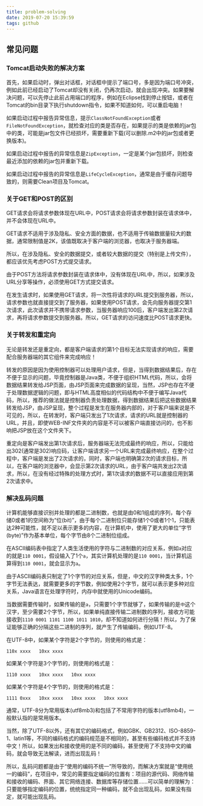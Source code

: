 ```yaml
---
title: problem-solving
date: 2019-07-20 15:39:59
tags: github
---
```

## 常见问题

### Tomcat启动失败的解决方案
首先，如果启动时，弹出对话框，对话框中提示了端口号，多是因为端口号冲突，例如此前已经启动了Tomcat却没有关闭，仍再次启动，就会出现冲突。如果要解决问题，可以先停止此前占用端口的程序，例如在Eclipse找到停止按钮，或者在Tomcat的bin目录下执行shutdown指令，如果不知道如何，可以重启电脑！

如果启动过程中报告异常信息，提示`ClassNotFoundException`或者`FileNotFoundException`，就检查对应的类是否存在，如果提示的类是依赖的jar包中的类，可能是jar包文件已经损坏，需要重新下载(可以删除.m2中的jar包或者更换版本)。

如果启动过程中报告的异常信息是`ZipException`，一定是某个jar包损坏，则检查最近添加的依赖的jar包并重新下载。

如果启动过程中报告的异常信息是`LifeCycleException`，通常是由于缓存问题导致的，则需要Clean项目及Tomcat。

### 关于GET和POST的区别

GET请求会将请求参数体现在URL中，POST请求会将请求参数封装在请求体中，并不会体现在URL中。

GET请求不适用于涉及隐私、安全方面的数据，也不适用于传输数据量较大的数据，通常限制值是2K，该值既取决于客户端的浏览器，也取决于服务器端。

所以，在涉及隐私、安全的数据提交，或者较大数据的提交（特别是上传文件），都应该优先考虑POST方式提交请求。

由于POST方法将请求参数封装在请求体中，没有体现在URL中，所以，如果涉及URL分享等操作，必须使用GET方式提交请求。

在发生请求时，如果使用GET请求，将一次性将请求的URL提交到服务器，所以，请求参数也就直接提交到了服务器，如果使用POST请求，会先向服务器提交第1次请求，此次请求并不携带请求参数，当服务器响应100后，客户端发出第2次请求，再将请求参数提交到服务器。所以，GET请求的访问速度比POST请求更快。

### 关于转发和重定向

无论是转发还是重定向，都是客户端请求的第1个目标无法实现请求的响应，需要配合服务器端的其它组件来完成响应！

转发的原因是因为使用控制器可以处理用户请求，但是，当得到数据结果后，存在不便于显示的问题，毕竟控制器是Java类，不便于组织HTML代码，所以，会将数据结果转发给JSP页面，由JSP页面来完成数据的呈现，当然，JSP也存在不便于处理数据逻辑的问题，即与HTML高度相似的代码结构中不便于编写Java代码，所以，推荐的做法就是控制器负责处理数据，得到数据结果后把这些数据结果转发给JSP，由JSP呈现，整个过程是发生在服务器内部的，对于客户端来说是不可见的，所以，在转发时，客户端只发出了1次请求，请求的URL就是控制器的URL，并且，即使WEB-INF文件夹的内容是不可以被客户端直接访问的，也不影响把JSP放在这个文件夹下。

重定向是客户端发出第1次请求后，服务器端无法完成最终的响应，所以，只能给出302(通常是302)响应码，让客户端请求另一个URL来完成最终响应，在整个过程中，客户端是发出了2次请求的，同时，客户端也明确第2次的请求目标，所以，在客户端的浏览器中，会显示第2次请求的URL，由于客户端共发出2次请求，所以，在没有经过特殊的处理方式时，第1次请求的数据不可以直接应用到第2次请求中。

### 解决乱码问题

计算机能够直接识别并处理的都是二进制数，也就是由0和1组成的序列，每个存储0或者1的空间称为“位(bit)”，由于每个二进制位只能存储1个0或者1个1，只能表达2种可能性，就不足以表示更多的内容，在计算机中，使用了更大的单位“字节(byte)”作为基本单位，每个字节由8个二进制位组成。

在ASCII编码表中指定了人类生活使用的字符与二进制数的对应关系，例如`a`对应的就是`110 0001`，假设输入了1个`a`，其实计算机处理的是`110 0001`，当计算机运算得到`110 0001`，就会显示为`a`。

由于ASCII编码表只制定了1个字节的对应关系，但是，中文的汉字种类太多，1个字节无法表达，就需要更多的字节数，例如使用2个字节，就可以表示更多种对应关系，Java语言在处理字符时，内存中就使用的Unicode编码。

当数据需要传输时，如果传输的是`a`，只需要1个字节就够了，如果传输的是`中`这个汉字，至少需要2个字节，所以，如果单纯直接传输二进制数的序列，接收方可能接收到`1110 0001 1101 1100 1011 1010`，却不知道如何进行分隔！所以，为了保证能够正确的分隔这些二进制的序列，就产生了传输编码，例如UTF-8。

在UTF-8中，如果某个字符是2个字节的，则使用的格式是：

```
110x xxxx   10xx xxxx
```

如果某个字符是3个字节的，则使用的格式是：

```
1110 xxxx   10xx xxxx   10xx xxxx
```

如果某个字符是4个字节的，则使用的格式是：

```
1111 0xxx   10xx xxxx   10xx xxxx   10xx xxxx
```

通常，UTF-8分为常用版本(utf8mb3)和包括了不常用字符的版本(utf8mb4)，一般默认指的是常用版本。

当然，除了UTF-8以外，还有其它的编码格式，例如GBK、GB2312、ISO-8859-1、latin1等，不同的编码格式的编码规范是不相同的，甚至有些编码格式并不支持中文！所以，如果发出和接收使用的是不同的编码，甚至使用了不支持中文的编码，就会导致无法解读，进而出现乱码！

所以，乱码问题都是由于“使用的编码不统一”所导致的，而解决方案就是“使用统一的编码”，在项目中，常见的需要指定编码的位置有：项目的源代码、网络传输和接收的编码、界面、其它网络连接、数据库等存储位置……可以简单的理解为：只要能够指定编码的位置，统统指定同一种编码，就不会出现乱码，如果没有指定，就可能出现乱码。

